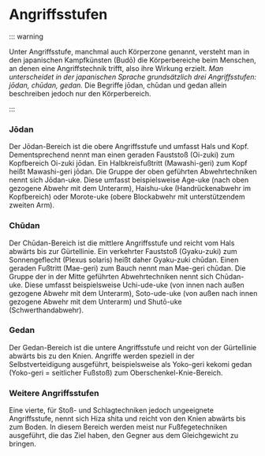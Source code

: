 # Angriffsstufen

::: warning

Unter Angriffsstufe, manchmal auch Körperzone genannt, versteht man in den japanischen Kampfkünsten (Budō) die Körperbereiche beim Menschen, an denen eine Angriffstechnik trifft, also ihre Wirkung erzielt. *Man unterscheidet in der japanischen Sprache grundsätzlich drei Angriffsstufen: jōdan, chūdan, gedan.* Die Begriffe jōdan, chūdan und gedan allein beschreiben jedoch nur den Körperbereich.

:::

### Jōdan

Der Jōdan-Bereich ist die obere Angriffsstufe und umfasst Hals und Kopf. Dementsprechend nennt man einen geraden Fauststoß (Oi-zuki) zum Kopfbereich Oi-zuki jōdan. Ein Halbkreisfußtritt (Mawashi-geri) zum Kopf heißt Mawashi-geri jōdan. Die Gruppe der oben geführten Abwehrtechniken nennt sich Jōdan-uke. Diese umfasst beispielsweise Age-uke (nach oben gezogene Abwehr mit dem Unterarm), Haishu-uke (Handrückenabwehr im Kopfbereich) oder Morote-uke (obere Blockabwehr mit unterstützendem zweiten Arm).

### Chūdan

Der Chūdan-Bereich ist die mittlere Angriffsstufe und reicht vom Hals abwärts bis zur Gürtellinie. Ein verkehrter Fauststoß (Gyaku-zuki) zum Sonnengeflecht (Plexus solaris) heißt daher Gyaku-zuki chūdan. Einen geraden Fußtritt (Mae-geri) zum Bauch nennt man Mae-geri chūdan. Die Gruppe der in der Mitte geführten Abwehrtechniken nennt sich Chūdan-uke. Diese umfasst beispielsweise Uchi-ude-uke (von innen nach außen gezogene Abwehr mit dem Unterarm), Soto-ude-uke (von außen nach innen gezogene Abwehr mit dem Unterarm) und Shutō-uke (Schwerthandabwehr).

### Gedan

Der Gedan-Bereich ist die untere Angriffsstufe und reicht von der Gürtellinie abwärts bis zu den Knien. Angriffe werden speziell in der Selbstverteidigung ausgeführt, beispielsweise als Yoko-geri kekomi gedan (Yoko-geri = seitlicher Fußstoß) zum Oberschenkel-Knie-Bereich.

### Weitere Angriffsstufen

Eine vierte, für Stoß- und Schlagtechniken jedoch ungeeignete Angriffsstufe, nennt sich Hiza shita und reicht von den Knien abwärts bis zum Boden. In diesem Bereich werden meist nur Fußfegetechniken ausgeführt, die das Ziel haben, den Gegner aus dem Gleichgewicht zu bringen.
